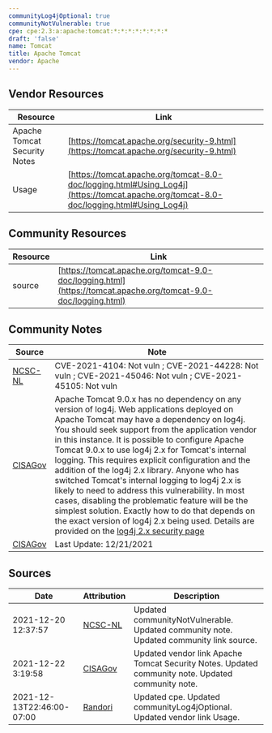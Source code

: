 ```yaml
---
communityLog4jOptional: true
communityNotVulnerable: true
cpe: cpe:2.3:a:apache:tomcat:*:*:*:*:*:*:*:*
draft: 'false'
name: Tomcat
title: Apache Tomcat
vendor: Apache
---
```


## Vendor Resources
| Resource | Link |
| --- | --- |
| Apache Tomcat Security Notes | [https://tomcat.apache.org/security-9.html](https://tomcat.apache.org/security-9.html) |
| Usage | [https://tomcat.apache.org/tomcat-8.0-doc/logging.html#Using_Log4j](https://tomcat.apache.org/tomcat-8.0-doc/logging.html#Using_Log4j) |

## Community Resources
| Resource | Link |
| --- | --- |
| source | [https://tomcat.apache.org/tomcat-9.0-doc/logging.html](https://tomcat.apache.org/tomcat-9.0-doc/logging.html) |

## Community Notes
| Source | Note |
| --- | --- |
| [NCSC-NL](https://github.com/NCSC-NL/log4shell/blob/main/software/README.md) | CVE-2021-4104: Not vuln ; CVE-2021-44228: Not vuln ; CVE-2021-45046: Not vuln ; CVE-2021-45105: Not vuln </ul> |
| [CISAGov](https://raw.githubusercontent.com/cisagov/log4j-affected-db/develop/README.md) | Apache Tomcat 9.0.x has no dependency on any version of log4j. Web applications deployed on Apache Tomcat may have a dependency on log4j. You should seek support from the application vendor in this instance. It is possible to configure Apache Tomcat 9.0.x to use log4j 2.x for Tomcat's internal logging. This requires explicit configuration and the addition of the log4j 2.x library. Anyone who has switched Tomcat's internal logging to log4j 2.x is likely to need to address this vulnerability. In most cases, disabling the problematic feature will be the simplest solution. Exactly how to do that depends on the exact version of log4j 2.x being used. Details are provided on the [log4j 2.x security page](https://logging.apache.org/log4j/2.x/security.html) |
| [CISAGov](https://raw.githubusercontent.com/cisagov/log4j-affected-db/develop/README.md) | Last Update: 12/21/2021 |

## Sources
| Date | Attribution | Description |
| --- | --- | --- |
| 2021-12-20 12:37:57 | [NCSC-NL](https://github.com/NCSC-NL/log4shell/blob/main/software/README.md) | Updated communityNotVulnerable. Updated community note. Updated community link source.  |
| 2021-12-22 3:19:58 | [CISAGov](https://raw.githubusercontent.com/cisagov/log4j-affected-db/develop/README.md) | Updated vendor link Apache Tomcat Security Notes. Updated community note. Updated community note.  |
| 2021-12-13T22:46:00-07:00 | [Randori](https://www.randori.com/log4j/) | Updated cpe. Updated communityLog4jOptional. Updated vendor link Usage.  |
